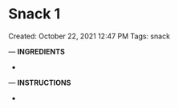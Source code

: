 # Snack 1

Created: October 22, 2021 12:47 PM
Tags: snack

— **INGREDIENTS**

- 

— **INSTRUCTIONS**

-